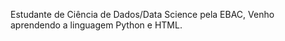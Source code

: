 Estudante de Ciência de Dados/Data Science pela EBAC, Venho aprendendo a linguagem Python e HTML.





